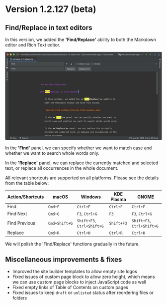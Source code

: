 # Version 1.2.127 (beta)

## Find/Replace in text editors

In this version, we added the **'Find/Replace'** ability to both the Markdown editor and Rich Text editor.

![screen-find-replace](screen-find-replace.png)

In the **'Find'** panel, we can specify whether we want to match case and whether we want to search whole words only.

In the **'Replace'** panel, we can replace the currently matched and selected text, or replace all occurrences in the whole document.

All relevant shortcuts are supported on all platforms. Please see the details from the table below:

| Action/Shortcuts  | macOS | Windows | KDE Plasma | GNOME
| ------------- | ------------- | ---- | ---- | ---- |
| Find  | `Cmd+F` | `Ctrl+F` | `Ctrl+F` | `Ctrl+F` |
| Find Next  | `Cmd+G`  | `F3`, `Ctrl+G` | `F3` | `F3`, `Ctrl+G` |
| Find Previous  | `Cmd+Shift+G`  | `Shift+F3`, `Ctrl+Shift+G` | `Shift+F3` | `Shift+F3`, `Ctrl+Shift+G` |
| Replace  | `Cmd+R`  | `Ctrl+H` | `Ctrl+R` | `Ctrl+H` |

We will polish the 'Find/Replace' functions gradually in the future.

## Miscellaneous improvements & fixes

* Improved the site builder templates to allow empty site logos
* Fixed issues of custom page block to allow zero height, which means we can use custom page blocks to inject JavaScript code as well
* Fixed empty links of Table of Contents on custom pages
* Fixed issues to keep `draft` or `unlisted` status after reordering files or folders